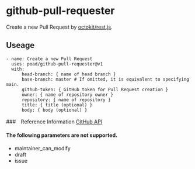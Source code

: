 # github-pull-requester

Create a new Pull Request by [octokit/rest.js](https://github.com/octokit/rest.js/).

## Useage

```
- name: Create a new Pull Request
  uses: poad/github-pull-requester@v1
  with:
      head-branch: { name of head branch }
      base-branch: master # If omitted, it is equivalent to specifying main.
      github-token: { GitHub token for Pull Request creation }
      owner: { name of repository owner }
      repository: { name of repository }
      title: { title (optional) }
      body: { body (optional) }
```

###　Reference Information
[GitHub API](https://docs.github.com/en/free-pro-team@latest/rest/reference/pulls#create-a-pull-request)

#### The following parameters are not supported.

- maintainer_can_modify
- draft
- issue
